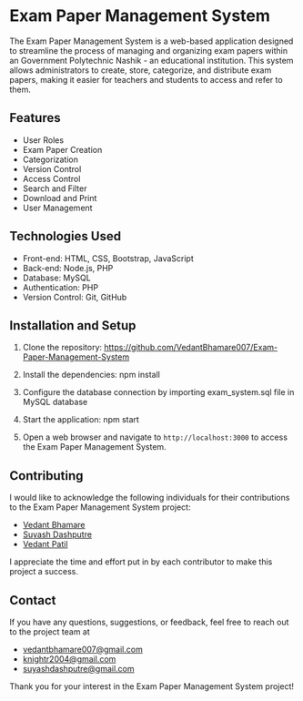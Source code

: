 # Exam Paper Management System

The Exam Paper Management System is a web-based application designed to streamline the process of managing and organizing exam papers within an Government Polytechnic Nashik - an educational institution. This system allows administrators to create, store, categorize, and distribute exam papers, making it easier for teachers and students to access and refer to them.

## Features

- User Roles
- Exam Paper Creation
- Categorization
- Version Control
- Access Control
- Search and Filter
- Download and Print
- User Management

## Technologies Used

- Front-end: HTML, CSS, Bootstrap, JavaScript
- Back-end: Node.js, PHP
- Database: MySQL 
- Authentication: PHP
- Version Control: Git, GitHub

## Installation and Setup

1. Clone the repository:
https://github.com/VedantBhamare007/Exam-Paper-Management-System

2. Install the dependencies: 
npm install

3. Configure the database connection by importing exam_system.sql file in MySQL database 

4. Start the application:
npm start

5. Open a web browser and navigate to `http://localhost:3000` to access the Exam Paper Management System.

## Contributing

I would like to acknowledge the following individuals for their contributions to the Exam Paper Management System project:

- [Vedant Bhamare](https://github.com/VedantBhamare007/)
- [Suyash Dashputre](https://github.com/suyashcodes)
- [Vedant Patil](https://github.com/Vedant-Patil-007)

I appreciate the time and effort put in by each contributor to make this project a success.

## Contact

If you have any questions, suggestions, or feedback, feel free to reach out to the project team at
- vedantbhamare007@gmail.com
- knightr2004@gmail.com
- suyashdashputre@gmail.com


Thank you for your interest in the Exam Paper Management System project!

